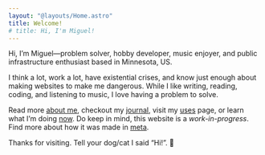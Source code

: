 ```yaml
---
layout: "@layouts/Home.astro"
title: Welcome!
# title: Hi, I'm Miguel!
---
```


Hi, I’m Miguel—problem solver, hobby developer, music enjoyer, and public infrastructure enthusiast based in Minnesota, US.

<!-- Problem solver, hobby developer, music enjoyer, and public infrastructure enthusiast based in Minnesota, US. -->

I think a lot, work a lot, have existential crises, and know just enough about making websites to make me dangerous. While I like writing, reading, coding, and listening to music, I love</strong></em> having a problem to solve.

Read more [about me](/about), checkout my [journal](/journal), visit my [uses](/uses) page, or learn what I’m doing [now](/now). Do keep in mind, this website is a _work-in-progress_. Find more about how it was made in [meta](/meta).

Thanks for visiting. Tell your dog/cat I said “Hi!”. 🐶
